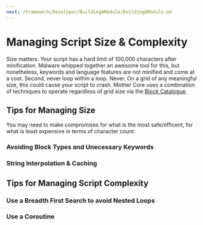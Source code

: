 ```yaml
---
next: /Framework/Developer/BuildingAModule/BuildingAModule.md
---
```


# Managing Script Size & Complexity

Size matters. Your script has a hard limit of 100,000 characters after minification.  Malware whipped together an awesome tool for this, but nonetheless, keywords and language features are not minified and come at a cost. Second, never loop within a loop. Never. On a grid of any meaningful size, this could cause your script to crash. Mother Core uses a combination of techniques to operate regardless of grid size via the [Block Catalogue](../CoreModules/BlockCatalogue.md).


## Tips for Managing Size

You may need to make compromises for what is the most safe/efficent, for what is least expensive in terms of character count. 

### Avoiding Block Types and Unecessary Keywords

### String Interpolation & Caching




## Tips for Managing Script Complexity

### Use a Breadth First Search to avoid Nested Loops

### Use a Coroutine



<!-- ## Minimizing Access to Programmable Block API

All reference to the Program instance and its API should be minimized.  This is because references cannot be minimized, so using `ITerminalBlock` everywhere in your code gets expensive quickly (13 characters). This is where modules like the [Block Calalogue](../CoreModules/BlockCatalogue.md) help developers by abstracting these common activities. -->
